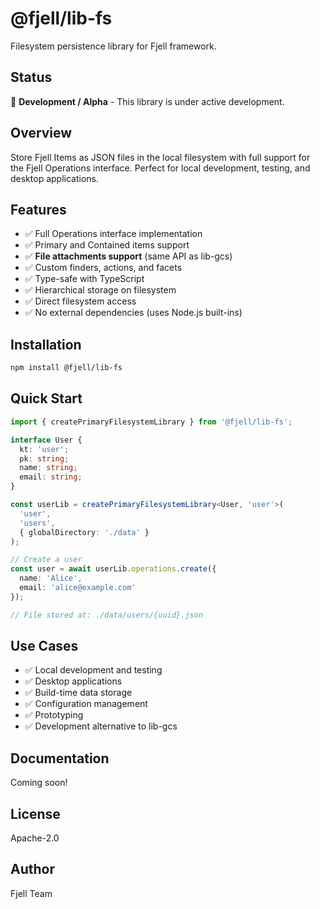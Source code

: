 # @fjell/lib-fs

Filesystem persistence library for Fjell framework.

## Status

🚧 **Development / Alpha** - This library is under active development.

## Overview

Store Fjell Items as JSON files in the local filesystem with full support for the Fjell Operations interface. Perfect for local development, testing, and desktop applications.

## Features

- ✅ Full Operations interface implementation
- ✅ Primary and Contained items support
- ✅ **File attachments support** (same API as lib-gcs)
- ✅ Custom finders, actions, and facets
- ✅ Type-safe with TypeScript
- ✅ Hierarchical storage on filesystem
- ✅ Direct filesystem access
- ✅ No external dependencies (uses Node.js built-ins)

## Installation

```bash
npm install @fjell/lib-fs
```

## Quick Start

```typescript
import { createPrimaryFilesystemLibrary } from '@fjell/lib-fs';

interface User {
  kt: 'user';
  pk: string;
  name: string;
  email: string;
}

const userLib = createPrimaryFilesystemLibrary<User, 'user'>(
  'user',
  'users',
  { globalDirectory: './data' }
);

// Create a user
const user = await userLib.operations.create({
  name: 'Alice',
  email: 'alice@example.com'
});

// File stored at: ./data/users/{uuid}.json
```

## Use Cases

- ✅ Local development and testing
- ✅ Desktop applications
- ✅ Build-time data storage
- ✅ Configuration management
- ✅ Prototyping
- ✅ Development alternative to lib-gcs

## Documentation

Coming soon!

## License

Apache-2.0

## Author

Fjell Team

